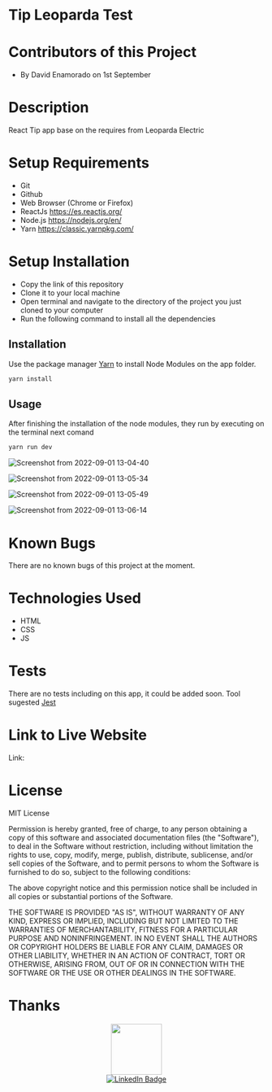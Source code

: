 # Tip Leoparda Test

# Contributors of this Project
* By David Enamorado on 1st September

# Description
React Tip app base on the requires from Leoparda Electric

# Setup Requirements
* Git
* Github
* Web Browser (Chrome or Firefox)
* ReactJs https://es.reactjs.org/
* Node.js https://nodejs.org/en/
* Yarn https://classic.yarnpkg.com/

# Setup Installation
* Copy the link of this repository
* Clone it to your local machine
* Open terminal and navigate to the directory of the project you just cloned to your computer
* Run the following command to install all the dependencies

## Installation

Use the package manager [Yarn](https://classic.yarnpkg.com/) to install Node Modules on the app folder. 

```bash
yarn install
```
## Usage

After finishing the installation of the node modules, they run by executing on the terminal next comand

```bash
yarn run dev
```

![Screenshot from 2022-09-01 13-04-40](https://user-images.githubusercontent.com/26368576/187966317-8c2354a7-b439-4e9c-913b-d123a0e46b46.png)

![Screenshot from 2022-09-01 13-05-34](https://user-images.githubusercontent.com/26368576/187966340-b6a7f7ef-7453-4eb5-9700-7df7f3f8bef1.png)

![Screenshot from 2022-09-01 13-05-49](https://user-images.githubusercontent.com/26368576/187966395-f3311af8-5da1-4bc2-94f2-18468dc7564a.png)

![Screenshot from 2022-09-01 13-06-14](https://user-images.githubusercontent.com/26368576/187966430-b7d23d08-9e8e-4f66-8154-0ba77af9110b.png)




# Known Bugs
There are no known bugs of this project at the moment.

# Technologies Used
* HTML
* CSS
* JS

# Tests

There are no tests including on this app, it could be added soon. Tool sugested [Jest](https://jestjs.io/) 

# Link to Live Website
Link: 

# License
MIT License

Permission is hereby granted, free of charge, to any person obtaining
a copy of this software and associated documentation files (the
"Software"), to deal in the Software without restriction, including
without limitation the rights to use, copy, modify, merge, publish,
distribute, sublicense, and/or sell copies of the Software, and to
permit persons to whom the Software is furnished to do so, subject to
the following conditions:

The above copyright notice and this permission notice shall be
included in all copies or substantial portions of the Software.

THE SOFTWARE IS PROVIDED "AS IS", WITHOUT WARRANTY OF ANY KIND,
EXPRESS OR IMPLIED, INCLUDING BUT NOT LIMITED TO THE WARRANTIES OF
MERCHANTABILITY, FITNESS FOR A PARTICULAR PURPOSE AND
NONINFRINGEMENT. IN NO EVENT SHALL THE AUTHORS OR COPYRIGHT HOLDERS BE
LIABLE FOR ANY CLAIM, DAMAGES OR OTHER LIABILITY, WHETHER IN AN ACTION
OF CONTRACT, TORT OR OTHERWISE, ARISING FROM, OUT OF OR IN CONNECTION
WITH THE SOFTWARE OR THE USE OR OTHER DEALINGS IN THE SOFTWARE.

# Thanks

<div id="header" align="center">
  <img src="https://media.giphy.com/media/M9gbBd9nbDrOTu1Mqx/giphy.gif" width="100"/>
</div>

<div id="badges" align="center">
  <a href="https://www.linkedin.com/in/jeamoradoc/">
    <img src="https://img.shields.io/badge/LinkedIn-blue?style=for-the-badge&logo=linkedin&logoColor=white" alt="LinkedIn Badge"/>
  </a>
</div>
